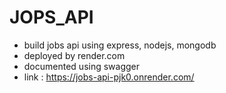 # JOPS_API
- build jobs api using express, nodejs, mongodb
- deployed by render.com 
- documented using swagger 
- link : https://jobs-api-pjk0.onrender.com/
